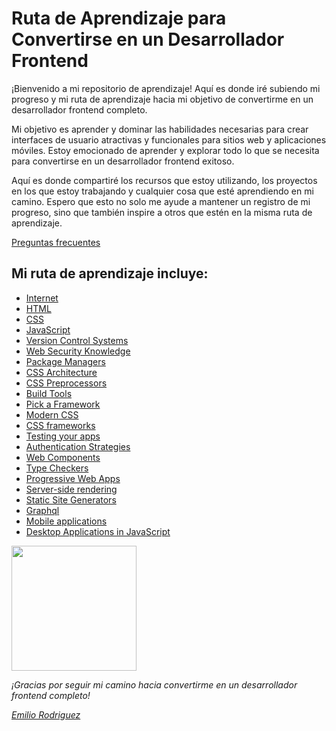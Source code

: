 # Ruta de Aprendizaje para Convertirse en un Desarrollador Frontend

¡Bienvenido a mi repositorio de aprendizaje! Aquí es donde iré subiendo mi progreso y mi ruta de aprendizaje hacia mi objetivo de convertirme en un desarrollador frontend completo. 

Mi objetivo es aprender y dominar las habilidades necesarias para crear interfaces de usuario atractivas y funcionales para sitios web y aplicaciones móviles. Estoy emocionado de aprender y explorar todo lo que se necesita para convertirse en un desarrollador frontend exitoso.

Aquí es donde compartiré los recursos que estoy utilizando, los proyectos en los que estoy trabajando y cualquier cosa que esté aprendiendo en mi camino. Espero que esto no solo me ayude a mantener un registro de mi progreso, sino que también inspire a otros que estén en la misma ruta de aprendizaje.

[Preguntas frecuentes](https://github.com/Devemiliorb/Frontend_Developer/blob/main/Preguntas/README.md)

## Mi ruta de aprendizaje incluye:

- [Internet](#)
- [HTML](#)
- [CSS](#)
- [JavaScript](#)
- [Version Control Systems](#)
- [Web Security Knowledge](#)
- [Package Managers](#)
- [CSS Architecture](#)
- [CSS Preprocessors](#)
- [Build Tools](#)
- [Pick a Framework](#)
- [Modern CSS](#)
- [CSS frameworks](#)
- [Testing your apps](#)
- [Authentication Strategies](#)
- [Web Components](#)
- [Type Checkers](#)
- [Progressive Web Apps](#)
- [Server-side rendering](#)
- [Static Site Generators](#)
- [Graphql](#)
- [Mobile applications](#)
- [Desktop Applications in JavaScript](#)

 <img src="https://media.giphy.com/media/bGgsc5mWoryfgKBx1u/giphy.gif" width="200">

_¡Gracias por seguir mi camino hacia convertirme en un desarrollador frontend completo!_

[_Emilio Rodriguez_](https://github.com/Devemiliorb)
